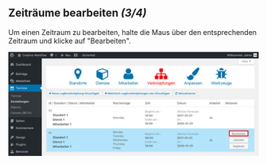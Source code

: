 ## Zeiträume bearbeiten *(3/4)*

Um einen Zeitraum zu bearbeiten, halte die Maus über den entsprechenden Zeitraum und klicke auf "Bearbeiten".

![Terminbuchung Frontend](./assets/edit_slots_3.jpg)
